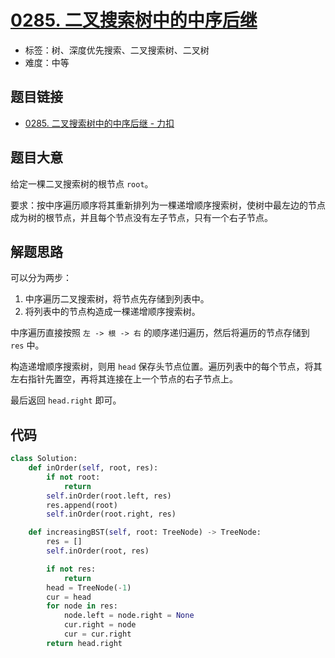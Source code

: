 # [0285. 二叉搜索树中的中序后继](https://leetcode.cn/problems/inorder-successor-in-bst/)

- 标签：树、深度优先搜索、二叉搜索树、二叉树
- 难度：中等

## 题目链接

- [0285. 二叉搜索树中的中序后继 - 力扣](https://leetcode.cn/problems/inorder-successor-in-bst/)

## 题目大意

给定一棵二叉搜索树的根节点 `root`。

要求：按中序遍历顺序将其重新排列为一棵递增顺序搜索树，使树中最左边的节点成为树的根节点，并且每个节点没有左子节点，只有一个右子节点。

## 解题思路

可以分为两步：

1. 中序遍历二叉搜索树，将节点先存储到列表中。
2. 将列表中的节点构造成一棵递增顺序搜索树。

中序遍历直接按照 `左 -> 根 -> 右` 的顺序递归遍历，然后将遍历的节点存储到 `res` 中。

构造递增顺序搜索树，则用 `head` 保存头节点位置。遍历列表中的每个节点，将其左右指针先置空，再将其连接在上一个节点的右子节点上。

最后返回 `head.right` 即可。

## 代码

```python
class Solution:
    def inOrder(self, root, res):
        if not root:
            return
        self.inOrder(root.left, res)
        res.append(root)
        self.inOrder(root.right, res)

    def increasingBST(self, root: TreeNode) -> TreeNode:
        res = []
        self.inOrder(root, res)

        if not res:
            return
        head = TreeNode(-1)
        cur = head
        for node in res:
            node.left = node.right = None
            cur.right = node
            cur = cur.right
        return head.right
```

